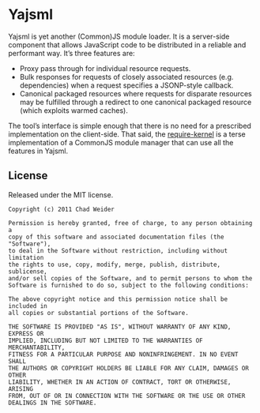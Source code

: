 # Yajsml #

Yajsml is yet another (Common)JS module loader. It is a server-side component that allows JavaScript code to be distributed in a reliable and performant way. It’s three features are:

 - Proxy pass through for individual resource requests.
 - Bulk responses for requests of closely associated resources (e.g. dependencies) when a request specifies a JSONP-style callback.
 - Canonical packaged resources where requests for disparate resources may be fulfilled through a redirect to one canonical packaged resource (which exploits warmed caches).

The tool’s interface is simple enough that there is no need for a prescribed implementation on the client-side. That said, the [require-kernel](https://github.com/cweider/require-kernel) is a terse implementation of a CommonJS module manager that can use all the features in Yajsml.

## License ##
Released under the MIT license.

    Copyright (c) 2011 Chad Weider

    Permission is hereby granted, free of charge, to any person obtaining a
    copy of this software and associated documentation files (the "Software"),
    to deal in the Software without restriction, including without limitation
    the rights to use, copy, modify, merge, publish, distribute, sublicense,
    and/or sell copies of the Software, and to permit persons to whom the
    Software is furnished to do so, subject to the following conditions:

    The above copyright notice and this permission notice shall be included in
    all copies or substantial portions of the Software.

    THE SOFTWARE IS PROVIDED "AS IS", WITHOUT WARRANTY OF ANY KIND, EXPRESS OR
    IMPLIED, INCLUDING BUT NOT LIMITED TO THE WARRANTIES OF MERCHANTABILITY,
    FITNESS FOR A PARTICULAR PURPOSE AND NONINFRINGEMENT. IN NO EVENT SHALL
    THE AUTHORS OR COPYRIGHT HOLDERS BE LIABLE FOR ANY CLAIM, DAMAGES OR OTHER
    LIABILITY, WHETHER IN AN ACTION OF CONTRACT, TORT OR OTHERWISE, ARISING
    FROM, OUT OF OR IN CONNECTION WITH THE SOFTWARE OR THE USE OR OTHER
    DEALINGS IN THE SOFTWARE.

